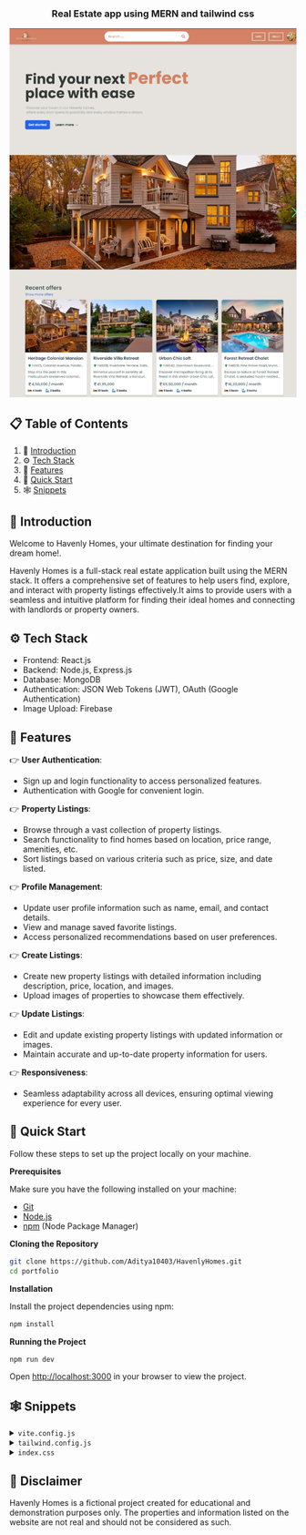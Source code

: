 <div align="center">
<h3 align="center">Real Estate app using MERN and tailwind css</h3>
      <img src="client/src/assets/website.png" alt="Project Banner">
  <br />

  <!-- <div>
    <img src="https://img.shields.io/badge/-Tailwind_CSS-black?style=for-the-badge&logoColor=white&logo=tailwindcss&color=06B6D4" alt="tailwindcss" />
  </div> -->
</div>

## 📋 <a name="table">Table of Contents</a>

1. 🤖 [Introduction](#introduction)
2. ⚙️ [Tech Stack](#tech-stack)
3. 🔋 [Features](#features)
4. 🤸 [Quick Start](#quick-start)
5. 🕸️ [Snippets](#snippets)

## <a name="introduction">🤖 Introduction</a>

Welcome to Havenly Homes, your ultimate destination for finding your dream home!.

Havenly Homes is a full-stack real estate application built using the MERN stack. It offers a comprehensive set of features to help users find, explore, and interact with property listings effectively.It aims to provide users with a seamless and intuitive platform for finding their ideal homes and connecting with landlords or property owners.

## <a name="tech-stack">⚙️ Tech Stack</a>

- Frontend: React.js
- Backend: Node.js, Express.js
- Database: MongoDB
- Authentication: JSON Web Tokens (JWT), OAuth (Google Authentication)
- Image Upload: Firebase

## <a name="features">🔋 Features</a>

👉 **User Authentication**: 
  - Sign up and login functionality to access personalized features.
  - Authentication with Google for convenient login.

👉 **Property Listings**: 
  - Browse through a vast collection of property listings.
  - Search functionality to find homes based on location, price range, amenities, etc.
  - Sort listings based on various criteria such as price, size, and date listed.

👉 **Profile Management**: 
  - Update user profile information such as name, email, and contact details.
  - View and manage saved favorite listings.
  - Access personalized recommendations based on user preferences.

👉 **Create Listings**:
  - Create new property listings with detailed information including description, price, location, and images.
  - Upload images of properties to showcase them effectively.

👉 **Update Listings**: 
  - Edit and update existing property listings with updated information or images.
  - Maintain accurate and up-to-date property information for users.

👉 **Responsiveness**: 
  - Seamless adaptability across all devices, ensuring optimal viewing experience for every user.

## <a name="quick-start">🤸 Quick Start</a>

Follow these steps to set up the project locally on your machine.

**Prerequisites**

Make sure you have the following installed on your machine:

- [Git](https://git-scm.com/)
- [Node.js](https://nodejs.org/en)
- [npm](https://www.npmjs.com/) (Node Package Manager)

**Cloning the Repository**

```bash
git clone https://github.com/Aditya10403/HavenlyHomes.git
cd portfolio
```

**Installation**

Install the project dependencies using npm:

```bash
npm install
```

**Running the Project**

```bash
npm run dev
```

Open [http://localhost:3000](http://localhost:3000) in your browser to view the project.

## <a name="snippets">🕸️ Snippets</a>

<details>
<summary><code>vite.config.js</code></summary>

```javascript
import { defineConfig } from 'vite'
import react from '@vitejs/plugin-react'

// https://vitejs.dev/config/
export default defineConfig({
  server: {
    proxy: {
      '/api': {
        target: 'http://localhost:3000',
        secure: false,
      },
    },
  },
  
  plugins: [react()],
})
```

</details>

<details>
<summary><code>tailwind.config.js</code></summary>

```javascript
/** @type {import('tailwindcss').Config} */
export default {
  content: [
    "./index.html",
    "./src/**/*.{js,ts,jsx,tsx}",
  ],
  theme: {
    fontFamily: {
      normaltext: ["Poppins", "sans-serif"],
      funtext: ["Kode Mono", "monospace"],
    },
    extend: {},
  },
  plugins: [
    require('@tailwindcss/line-clamp'),
    //..
  ],
}


```

</details>

<details>
<summary><code>index.css</code></summary>

```css
@tailwind base;
@tailwind components;
@tailwind utilities;

html {
  scroll-behavior: smooth;
}

.emoji-404 {
  position: relative;
  animation: mymove 2.5s infinite;
}

@keyframes mymove {
  33% {
    top: 0px;
  }

  66% {
    top: 20px;
  }

  100% {
    top: 0px
  }
}

.swiper-button-next,
.swiper-button-prev {
  color: rgb(35, 255, 244);
}
```

</details>


## <a>🚨 Disclaimer</a>

Havenly Homes is a fictional project created for educational and demonstration purposes only. The properties and information listed on the website are not real and should not be considered as such.

#
